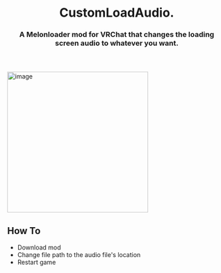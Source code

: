 <h1 align="center">CustomLoadAudio.</h1>
<h3 align="center">A Melonloader mod for VRChat that changes the loading screen audio to whatever you want.</h3>
<h1 align="center"></h1></br>

<img width="324" alt="image" src="https://github.com/Dotlezz/CustomLoadingAudio/blob/master/Previews/1.png?raw=true">
</br>

## How To
- Download mod
- Change file path to the audio file's location
- Restart game
